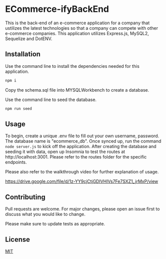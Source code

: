 # ECommerce-ifyBackEnd

This is the back-end of an e-commerce application for a company that ustilizes the latest technologies so that a company can compete with other e-commerce companies. This application utilizes Express.js, MySQL2, Sequelize and DotENV.

## Installation

Use the command line to install the dependencies needed for this application.

```bash
npm i
```

Copy the schema.sql file into MYSQLWorkbench to create a database.

Use the command line to seed the database.

```bash
npm run seed
```

## Usage

To begin, create a unique .env file to fill out your own username, password. The database name is "ecommerce_db". Once synced up, run the command `node server.js` to kick off the application. After creating the database and seeding it with data, open up Insomnia to test the routes at http://localhost:3001. Please refer to the routes folder for the specific endpoints.

Please also refer to the walkthrough video for further explanation of usage.

https://drive.google.com/file/d/1z-YY9cjCtjGDIVHIVs7Fe7SXZ1_jrMxP/view

## Contributing

Pull requests are welcome. For major changes, please open an issue first
to discuss what you would like to change.

Please make sure to update tests as appropriate.

## License

[MIT](https://choosealicense.com/licenses/mit/)
